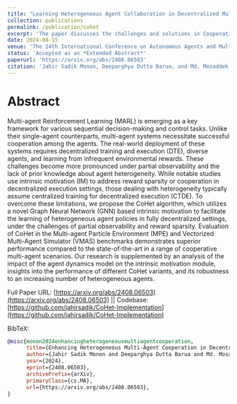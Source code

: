 ```yaml
---
title: "Learning Heterogeneous Agent Collaboration in Decentralized Multi-Agent Systems via Intrinsic Motivation"
collection: publications
permalink: /publication/cohet
excerpt: 'The paper discusses the challenges and solutions in Cooperative Multi-Agent Reinforcement Learning (MARL), particularly under conditions of reward sparsity and agent heterogeneity. It introduces the CoHet algorithm, which is designed for decentralized training settings with partial observability, aiming to address these challenges. The effectiveness of CoHet is empirically validated in various environments, demonstrating its superiority over existing methods in sparse cooperative tasks that necessitate agent diversity.'
date: 2024-08-15
venue: 'The 24th International Conference on Autonomous Agents and Multiagent Systems (AAMAS)'
status: 'Accepted as an *Extended Abstract*' 
paperurl: 'https://arxiv.org/abs/2408.06503'
citation: 'Jahir Sadik Monon, Deeparghya Dutta Barua, and Md. Mosaddek Khan. *Enhancing Heterogeneous Multi-Agent Cooperation in Decentralized MARL via GNN-driven Intrinsic Rewards*. 2024. arXiv: 2408 . 06503 [cs.MA]. URL: https://arxiv.org/abs/2408.06503.'
---
```

Abstract
======
Multi-agent Reinforcement Learning (MARL) is emerging as a key framework for various sequential decision-making and control tasks. Unlike their single-agent counterparts, multi-agent systems necessitate successful cooperation among the agents. The real-world deployment of these systems requires decentralized training and execution (DTE), diverse agents, and learning from infrequent environmental rewards. These challenges become more pronounced under partial observability and the lack of prior knowledge about agent heterogeneity. While notable studies use intrinsic motivation (IM) to address reward sparsity or cooperation in decentralized execution settings, those dealing with heterogeneity typically assume centralized training for decentralized execution (CTDE). To overcome these limitations, we propose the CoHet algorithm, which utilizes a novel Graph Neural Network (GNN) based intrinsic motivation to facilitate the learning of heterogeneous agent policies in fully decentralized settings, under the challenges of partial observability and reward sparsity. Evaluation of CoHet in the Multi-agent Particle Environment (MPE) and Vectorized Multi-Agent Simulator (VMAS) benchmarks demonstrates superior performance compared to the state-of-the-art in a range of cooperative multi-agent scenarios. Our research is supplemented by an analysis of the impact of the agent dynamics model on the intrinsic motivation module, insights into the performance of different CoHet variants, and its robustness to an increasing number of heterogeneous agents.

Full Paper URL: [https://arxiv.org/abs/2408.06503](https://arxiv.org/abs/2408.06503) || Codebase: [https://github.com/jahirsadik/CoHet-Implementation](https://github.com/jahirsadik/CoHet-Implementation)

BibTeX:
```bibtex
@misc{monon2024enhancingheterogeneousmultiagentcooperation,
      title={Enhancing Heterogeneous Multi-Agent Cooperation in Decentralized MARL via GNN-driven Intrinsic Rewards}, 
      author={Jahir Sadik Monon and Deeparghya Dutta Barua and Md. Mosaddek Khan},
      year={2024},
      eprint={2408.06503},
      archivePrefix={arXiv},
      primaryClass={cs.MA},
      url={https://arxiv.org/abs/2408.06503}, 
}
```
<!-- 
BibTeX Citation:
<div>
    <textarea id="bibtex-code" readonly style="width:100%; height:150px; margin-bottom:10px;">
@misc{monon2024enhancingheterogeneousmultiagentcooperation,
      title={Enhancing Heterogeneous Multi-Agent Cooperation in Decentralized MARL via GNN-driven Intrinsic Rewards}, 
      author={Jahir Sadik Monon and Deeparghya Dutta Barua and Md. Mosaddek Khan},
      year={2024},
      eprint={2408.06503},
      archivePrefix={arXiv},
      primaryClass={cs.MA},
      url={https://arxiv.org/abs/2408.06503}, 
}
    </textarea>
    <button onclick="copyBibtex()">Click to Copy</button>
</div>

<script>
    function copyBibtex() {
        var copyText = document.getElementById("bibtex-code");
        copyText.select();
        copyText.setSelectionRange(0, 99999); // For mobile devices
        document.execCommand("copy");
        alert("BibTeX citation copied to clipboard!");
    }
</script> -->